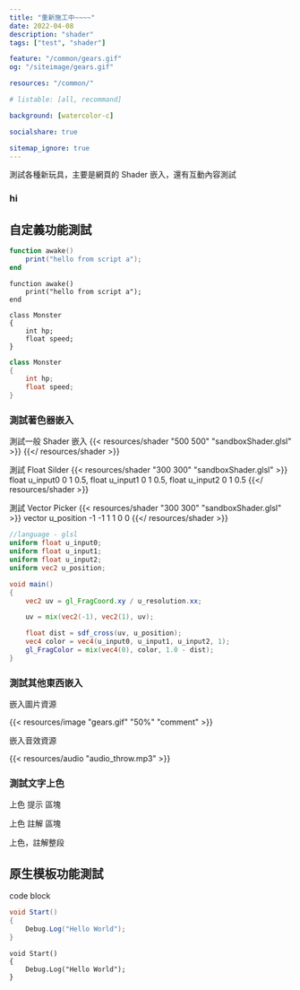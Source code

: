 ```yaml
---
title: "重新施工中~~~~"
date: 2022-04-08
description: "shader"
tags: ["test", "shader"]

feature: "/common/gears.gif"
og: "/siteimage/gears.gif"

resources: "/common/"

# listable: [all, recommand]

background: [watercolor-c]  

socialshare: true

sitemap_ignore: true
---
```


測試各種新玩具，主要是網頁的 Shader 嵌入，還有互動內容測試 

<!-- https://app.clockify.me/tracker -->

<!--more-->

### hi
<!-- 
```cs
print("hi");
```

```cs
print("hi");
```

```
print("hi");
``` -->

## 自定義功能測試

```monster.lua
function awake()
	print("hello from script a");
end
```

```lua.monster
function awake()
	print("hello from script a");
end
```

```cs.monster
class Monster
{
    int hp;
    float speed;
}
```

```cs
class Monster
{
    int hp;
    float speed;
}
```

### 測試著色器嵌入

測試一般 Shader 嵌入
{{< resources/shader "500 500" "sandboxShader.glsl" >}}
{{</ resources/shader >}}

測試 Float Silder
{{< resources/shader "300 300" "sandboxShader.glsl" >}}
float u_input0 0 1 0.5,
float u_input1 0 1 0.5,
float u_input2 0 1 0.5
{{</ resources/shader >}}

測試 Vector Picker
{{< resources/shader "300 300" "sandboxShader.glsl" >}}
vector u_position -1 -1 1 1 0 0
{{</ resources/shader >}}

```glsl
//language - glsl
uniform float u_input0;
uniform float u_input1;
uniform float u_input2;
uniform vec2 u_position;

void main() 
{
    vec2 uv = gl_FragCoord.xy / u_resolution.xx;

    uv = mix(vec2(-1), vec2(1), uv);

    float dist = sdf_cross(uv, u_position);
    vec4 color = vec4(u_input0, u_input1, u_input2, 1);
    gl_FragColor = mix(vec4(0), color, 1.0 - dist);
}
```

### 測試其他東西嵌入

嵌入圖片資源

{{< resources/image "gears.gif" "50%" "comment" >}}

嵌入音效資源

{{< resources/audio "audio_throw.mp3" >}}

### 測試文字上色

上色 <h> 提示 </h> 區塊

上色 <c> 註解 </c> 區塊

<p><c>
上色，註解整段
</c></p>

## 原生模板功能測試


code block

```cs
void Start()
{
    Debug.Log("Hello World");
}
```


```hlsl
void Start()
{
    Debug.Log("Hello World");
}
```


